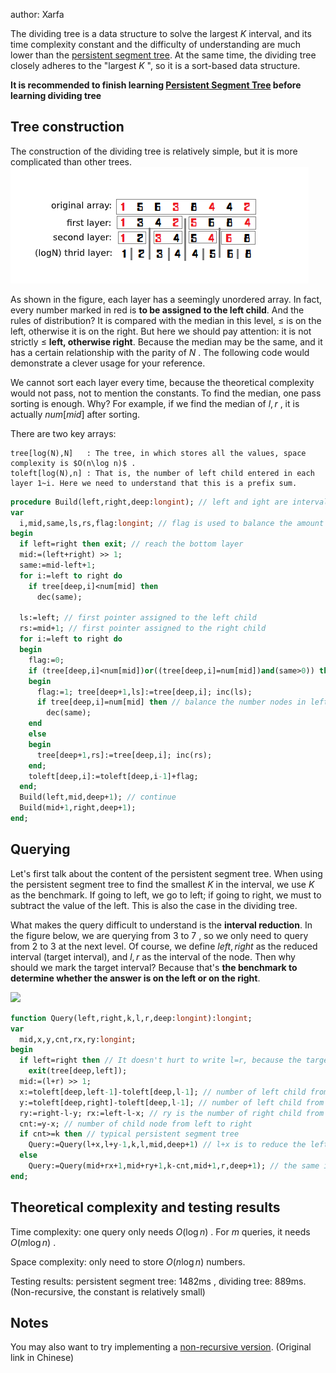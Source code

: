 author: Xarfa

The dividing tree is a data structure to solve the largest $K$ interval, and its time complexity constant and the difficulty of understanding are much lower than the [persistent segment tree](../persistent-seg/#_1). At the same time, the dividing tree closely adheres to the "largest $K$ ", so it is a sort-based data structure.

 **It is recommended to finish learning [Persistent Segment Tree](../persistent-seg/#_1) before learning dividing tree**

## Tree construction

The construction of the dividing tree is relatively simple, but it is more complicated than other trees. ![](./images/dividing1-en.png)

As shown in the figure, each layer has a seemingly unordered array. In fact, every number marked in red is **to be assigned to the left child**. And the rules of distribution? It is compared with the median in this level, $\leq$ is on the left, otherwise it is on the right. But here we should pay attention: it is not strictly $\leq$ **left, otherwise right**. Because the median may be the same, and it has a certain relationship with the parity of $N$ . The following code would demonstrate a clever usage for your reference.
 
We cannot sort each layer every time, because the theoretical complexity would not pass, not to mention the constants. To find the median, one pass sorting is enough. Why? For example, if we find the median of $l,r$ , it is actually $num[mid]$ after sorting.

There are two key arrays:

```text
tree[log(N),N]   : The tree, in which stores all the values, space complexity is $O(n\log n)$ .
toleft[log(N),n] : That is, the number of left child entered in each layer 1~i. Here we need to understand that this is a prefix sum.
```

```pascal
procedure Build(left,right,deep:longint); // left and ight are intervals; deep is which layer we are currently on
var
  i,mid,same,ls,rs,flag:longint; // flag is used to balance the amount on the left and right
begin
  if left=right then exit; // reach the bottom layer
  mid:=(left+right) >> 1;
  same:=mid-left+1;
  for i:=left to right do 
    if tree[deep,i]<num[mid] then
      dec(same);

  ls:=left; // first pointer assigned to the left child
  rs:=mid+1; // first pointer assigned to the right child
  for i:=left to right do
  begin
    flag:=0;
    if (tree[deep,i]<num[mid])or((tree[deep,i]=num[mid])and(same>0)) then // condition to be assigned to the left
    begin
      flag:=1; tree[deep+1,ls]:=tree[deep,i]; inc(ls);
      if tree[deep,i]=num[mid] then // balance the number nodes in left and right sides
        dec(same);
    end
    else
    begin
      tree[deep+1,rs]:=tree[deep,i]; inc(rs);
    end;
    toleft[deep,i]:=toleft[deep,i-1]+flag;
  end;
  Build(left,mid,deep+1); // continue
  Build(mid+1,right,deep+1);
end;
```

## Querying

Let's first talk about the content of the persistent segment tree. When using the persistent segment tree to find the smallest $K$ in the interval, we use $K$ as the benchmark. If going to left, we go to left; if going to right, we must to subtract the value of the left. This is also the case in the dividing tree.

What makes the query difficult to understand is the **interval reduction**. In the figure below, we are querying from $3$ to $7$ , so we only need to query from $2$ to $3$ at the next level. Of course, we define $left,right$ as the reduced interval (target interval), and $l,r$ as the interval of the node. Then why should we mark the target interval? Because that's **the benchmark to determine whether the answer is on the left or on the right**.

![](./images/dividing2.png)

```pascal
function Query(left,right,k,l,r,deep:longint):longint;
var
  mid,x,y,cnt,rx,ry:longint;
begin
  if left=right then // It doesn't hurt to write l=r, because the target interval must also have an answer
    exit(tree[deep,left]);
  mid:=(l+r) >> 1;
  x:=toleft[deep,left-1]-toleft[deep,l-1]; // number of left child from l to left
  y:=toleft[deep,right]-toleft[deep,l-1]; // number of left child from l to right
  ry:=right-l-y; rx:=left-l-x; // ry is the number of right child from l to right, and rx is the number of right child from l to left
  cnt:=y-x; // number of child node from left to right
  if cnt>=k then // typical persistent segment tree
    Query:=Query(l+x,l+y-1,k,l,mid,deep+1) // l+x is to reduce the left margin, l+y-1 is to reduce the right interval. For the above figure, it is to give up 1 and 2.
  else
    Query:=Query(mid+rx+1,mid+ry+1,k-cnt,mid+1,r,deep+1); // the same is to narrow the interval, but it becomes the right side. Pay attention to k-cnt.
end;
```

## Theoretical complexity and testing results

Time complexity: one query only needs $O(\log n)$ . For $m$ queries, it needs $O(m\log n)$ .

Space complexity: only need to store $O(n\log n)$ numbers.

Testing results: persistent segment tree: $1482 \text{ms}$ , dividing tree: $889 \text{ms}$. (Non-recursive, the constant is relatively small)

## Notes

You may also want to try implementing a [non-recursive version](https://blog.csdn.net/littlewhite520/article/details/70250722). (Original link in Chinese)
